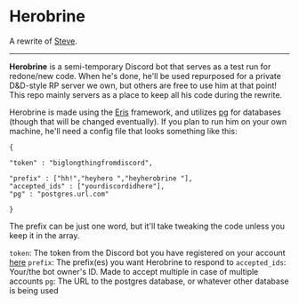 # Herobrine

A rewrite of [Steve](https://github.com/greysdawn/steve).

---

**Herobrine** is a semi-temporary Discord bot that serves as a test run for redone/new code.
When he's done, he'll be used repurposed for a private D&D-style RP server we own, but others are free to use him at that point! This repo mainly servers as a place to keep all his code during the rewrite.

Herobrine is made using the [Eris](https://abal.moe/Eris) framework, and utilizes [pg](https://www.npmjs.com/package/pg) for databases (though that will be changed eventually). If you plan to run him on your own machine, he'll need a config file that looks something like this:

```
{

"token" : "biglongthingfromdiscord",

"prefix" : ["hh!","heyhero ","heyherobrine "],
"accepted_ids" : ["yourdiscordidhere"],
"pg" : "postgres.url.com"

}

```

The prefix can be just one word, but it'll take tweaking the code unless you keep it in the array.

`token`: The token from the Discord bot you have registered on your account [here](https://discordapp.com/developers/applications/)
`prefix`: The prefix(es) you want Herobrine to respond to
`accepted_ids`: Your/the bot owner's ID. Made to accept multiple in case of multiple accounts
`pg`: The URL to the postgres database, or whatever other database is being used